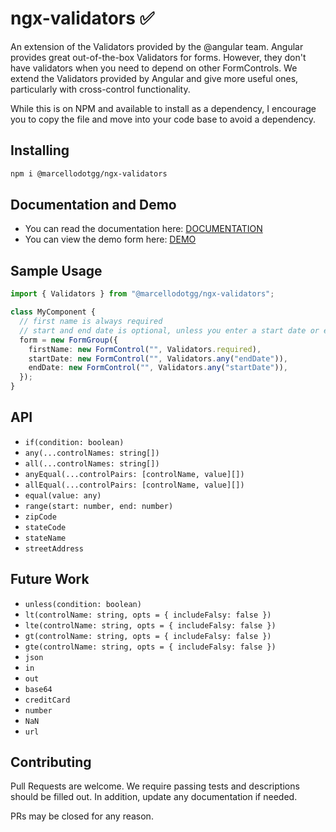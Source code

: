 # ngx-validators ✅️

An extension of the Validators provided by the @angular team. Angular provides great out-of-the-box Validators for forms. However, they don't have validators when you need to depend on other FormControls. We extend the Validators provided by Angular and give more useful ones, particularly with cross-control functionality.

While this is on NPM and available to install as a dependency, I encourage you to copy the file and move into your code base to avoid a dependency.

## Installing
```sh
npm i @marcellodotgg/ngx-validators
```

## Documentation and Demo
* You can read the documentation here: [DOCUMENTATION](https://marcellodotgg.github.io/ngx-validators/docs/)
* You can view the demo form here: [DEMO](https://marcellodotgg.github.io/ngx-validators) 

## Sample Usage
```ts
import { Validators } from "@marcellodotgg/ngx-validators";

class MyComponent {
  // first name is always required
  // start and end date is optional, unless you enter a start date or end date.
  form = new FormGroup({
    firstName: new FormControl("", Validators.required),
    startDate: new FormControl("", Validators.any("endDate")),
    endDate: new FormControl("", Validators.any("startDate")),
  });
}
```

## API
* `if(condition: boolean)`
* `any(...controlNames: string[])`
* `all(...controlNames: string[])`
* `anyEqual(...controlPairs: [controlName, value][])`
* `allEqual(...controlPairs: [controlName, value][])`
* `equal(value: any)`
* `range(start: number, end: number)`
* `zipCode`
* `stateCode`
* `stateName`
* `streetAddress`

## Future Work
* `unless(condition: boolean)`
* `lt(controlName: string, opts = { includeFalsy: false })`
* `lte(controlName: string, opts = { includeFalsy: false })`
* `gt(controlName: string, opts = { includeFalsy: false })`
* `gte(controlName: string, opts = { includeFalsy: false })`
* `json`
* `in`
* `out`
* `base64`
* `creditCard`
* `number`
* `NaN`
* `url`

## Contributing
Pull Requests are welcome. We require passing tests and descriptions should be filled out. In addition, update any documentation if needed.

PRs may be closed for any reason.
